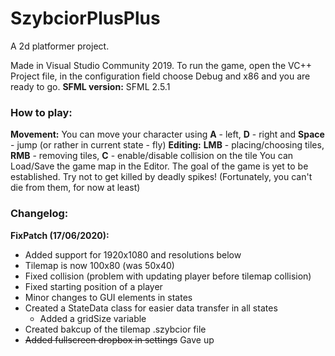 # SzybciorPlusPlus

A 2d platformer project.

Made in Visual Studio Community 2019.
To run the game, open the VC++ Project file, in the configuration field choose Debug and x86 and you are ready to go.
**SFML version:** SFML 2.5.1

### How to play:
**Movement:** You can move your character using **A** - left, **D** - right and **Space** - jump (or rather in current state - fly)
**Editing:** **LMB** - placing/choosing tiles, **RMB** - removing tiles, **C** - enable/disable collision on the tile
You can Load/Save the game map in the Editor.
The goal of the game is yet to be established.
Try not to get killed by deadly spikes! (Fortunately, you can't die from them, for now at least)


### Changelog:

**FixPatch (17/06/2020):**
- Added support for 1920x1080 and resolutions below
- Tilemap is now 100x80 (was 50x40)
- Fixed collision (problem with updating player before tilemap collision)
- Fixed starting position of a player
- Minor changes to GUI elements in states
- Created a StateData class for easier data transfer in all states	
	- Added a gridSize variable
- Created bakcup of the tilemap .szybcior file
- ~~Added fullscreen dropbox in settings~~ Gave up
